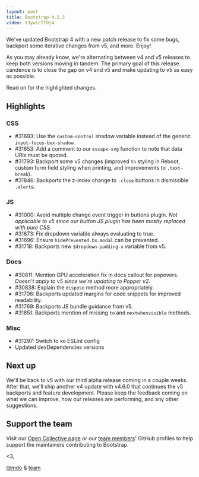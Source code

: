 ```yaml
---
layout: post
title: Bootstrap 4.5.3
video: Y3ywicffOj4
---
```


We've updated Bootstrap 4 with a new patch release to fix some bugs, backport some iterative changes from v5, and more. Enjoy!

As you may already know, we're alternating between v4 and v5 releases to keep both versions moving in tandem. The primary goal of this release candence is to close the gap on v4 and v5 and make updating to v5 as easy as possible.

Read on for the highlighted changes.

## Highlights

### CSS

- #31693: Use the `custom-control` shadow variable instead of the generic `input-focus-box-shadow`.
- #31653: Add a comment to our `escape-svg` function to note that data URIs must be quoted.
- #31793: Backport some v5 changes (improved `th` styling in Reboot, custom form field styling when printing, and improvements to `.text-break`).
- #31846: Backports the z-index change to `.close` buttons in dismissible `.alert`s.

### JS

- #31000: Avoid multiple change event trigger in buttons plugin. _Not applicable to v5 since our button JS plugin has been mostly replaced with pure CSS._
- #31673: Fix dropdown variable always evaluating to true.
- #31696: Ensure `hidePrevented.bs.modal` can be prevented.
- #31718: Backports new `$dropdown-padding-x` variable from v5.

### Docs

- #30811: Mention GPU acceleration fix in docs callout for popovers. _Doesn't apply to v5 since we're updating to Popper v2._
- #30838: Explain the `dispose` method more appropriately.
- #31706: Backports updated margins for code snippets for improved readability.
- #31769: Backports JS bundle guidance from v5.
- #31851: Backports mention of missing `to` and `nextwhenvisible` methods.

### Misc

- #31297: Switch to xo ESLint config
- Updated devDependencies versions

## Next up

We'll be back to v5 with our third alpha release coming in a couple weeks. After that, we'll ship another v4 update with v4.6.0 that continues the v5 backports and feature development. Please keep the feedback coming on what we can improve, how our releases are performing, and any other suggestions.

## Support the team

Visit our [Open Collective page](https://opencollective.com/bootstrap) or our [team members](https://github.com/orgs/twbs/people)' GitHub profiles to help support the maintainers contributing to Bootstrap.

<3,<br>

[@mdo](https://github.com/mdo) & [team](https://github.com/twbs)

